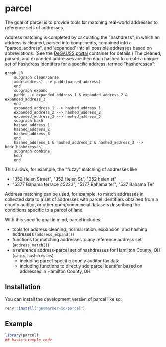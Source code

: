 # parcel

<!-- badges: start -->
<!-- badges: end -->

The goal of parcel is to provide tools for matching real-world addresses to reference sets of addresses. 

Address matching is completed by calculating the "hashdress", in which an address is cleaned, parsed into components, combined into a "parsed_address", and 'expanded' into all possible addresses based on abbreviations. (See the [DeGAUSS](https://degauss.org) [postal](https://github.com/degauss-org/postal#geomarker-methods) container for details.) The cleaned, parsed, and expanded addresses are then each hashed to create a unique set of hashdress identifers for a specific address, termed "hashdresses":

```mermaid
graph LR
    subgraph clean/parse
    addr(address) --> paddr(parsed address)
    end	
    subgraph expand    
    paddr --> expanded_address_1 & expanded_address_2 & expanded_address_3        
    end	
    expanded_address_1 --> hashed_address_1	
    expanded_address_2 --> hashed_address_2	
    expanded_address_3 --> hashed_address_3	
    subgraph hash
    hashed_address_1
    hashed_address_2
    hashed_address_3
    end	
    hashed_address_1 & hashed_address_2 & hashed_address_3 --> hddr(hashdresses)
    subgraph combine
    hddr
    end	
```

This allows, for example, the "fuzzy" matching of addresses like

-  "352 Helen Street", "352 Helen St.", "352 helen st"
- "5377 Bahama terrace 45223", "5377 Bahama ter", "537 Bahama Te"

Address matching can be used, for example, to match addresses in collected data to a set of addresses with parcel identifiers obtained from a county auditor, or other open/commercial datasets describing the conditions specific to a parcel of land.

With this specific goal in mind, parcel includes:

- tools for address cleaning, normalization, expansion, and hashing addresses (`address_expand()`)
- functions for matching addresses to any reference address set (`address_match()`)
- a reference address-parcel set of hashdresses for Hamilton County, OH (`cagis_hashdresses`)
  - including parcel-specific county auditor tax data
  - including functions to directly add parcel identifer based on addresses in Hamilton County, OH

## Installation

You can install the development version of parcel like so:

``` r
renv::install("geomarker-io/parcel")
```

## Example

``` r
library(parcel)
## basic example code
```

